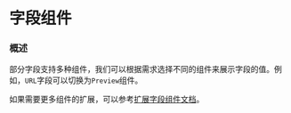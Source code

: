# 字段组件

### 概述

部分字段支持多种组件，我们可以根据需求选择不同的组件来展示字段的值。例如，`URL`字段可以切换为` Preview `组件。

如果需要更多组件的扩展，可以参考[扩展字段组件文档]()。